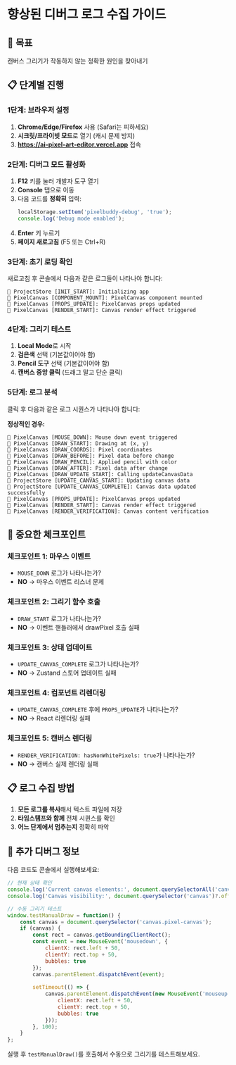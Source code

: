 # 향상된 디버그 로그 수집 가이드

## 🎯 목표
캔버스 그리기가 작동하지 않는 정확한 원인을 찾아내기

## 📋 단계별 진행

### 1단계: 브라우저 설정
1. **Chrome/Edge/Firefox** 사용 (Safari는 피하세요)
2. **시크릿/프라이빗 모드**로 열기 (캐시 문제 방지)
3. **https://ai-pixel-art-editor.vercel.app** 접속

### 2단계: 디버그 모드 활성화
1. **F12** 키를 눌러 개발자 도구 열기
2. **Console** 탭으로 이동
3. 다음 코드를 **정확히** 입력:
   ```javascript
   localStorage.setItem('pixelbuddy-debug', 'true');
   console.log('Debug mode enabled');
   ```
4. **Enter** 키 누르기
5. **페이지 새로고침** (F5 또는 Ctrl+R)

### 3단계: 초기 로딩 확인
새로고침 후 콘솔에서 다음과 같은 로그들이 나타나야 합니다:
```
🏪 ProjectStore [INIT_START]: Initializing app
🎨 PixelCanvas [COMPONENT_MOUNT]: PixelCanvas component mounted
🎨 PixelCanvas [PROPS_UPDATE]: PixelCanvas props updated
🎨 PixelCanvas [RENDER_START]: Canvas render effect triggered
```

### 4단계: 그리기 테스트
1. **Local Mode**로 시작
2. **검은색** 선택 (기본값이어야 함)
3. **Pencil 도구** 선택 (기본값이어야 함)
4. **캔버스 중앙 클릭** (드래그 말고 단순 클릭)

### 5단계: 로그 분석
클릭 후 다음과 같은 로그 시퀀스가 나타나야 합니다:

**정상적인 경우:**
```
🎨 PixelCanvas [MOUSE_DOWN]: Mouse down event triggered
🎨 PixelCanvas [DRAW_START]: Drawing at (x, y)
🎨 PixelCanvas [DRAW_COORDS]: Pixel coordinates
🎨 PixelCanvas [DRAW_BEFORE]: Pixel data before change
🎨 PixelCanvas [DRAW_PENCIL]: Applied pencil with color
🎨 PixelCanvas [DRAW_AFTER]: Pixel data after change
🎨 PixelCanvas [DRAW_UPDATE_START]: Calling updateCanvasData
🏪 ProjectStore [UPDATE_CANVAS_START]: Updating canvas data
🏪 ProjectStore [UPDATE_CANVAS_COMPLETE]: Canvas data updated successfully
🎨 PixelCanvas [PROPS_UPDATE]: PixelCanvas props updated
🎨 PixelCanvas [RENDER_START]: Canvas render effect triggered
🎨 PixelCanvas [RENDER_VERIFICATION]: Canvas content verification
```

## 🚨 중요한 체크포인트

### 체크포인트 1: 마우스 이벤트
- `MOUSE_DOWN` 로그가 나타나는가?
- **NO** → 마우스 이벤트 리스너 문제

### 체크포인트 2: 그리기 함수 호출
- `DRAW_START` 로그가 나타나는가?
- **NO** → 이벤트 핸들러에서 drawPixel 호출 실패

### 체크포인트 3: 상태 업데이트
- `UPDATE_CANVAS_COMPLETE` 로그가 나타나는가?
- **NO** → Zustand 스토어 업데이트 실패

### 체크포인트 4: 컴포넌트 리렌더링
- `UPDATE_CANVAS_COMPLETE` 후에 `PROPS_UPDATE`가 나타나는가?
- **NO** → React 리렌더링 실패

### 체크포인트 5: 캔버스 렌더링
- `RENDER_VERIFICATION: hasNonWhitePixels: true`가 나타나는가?
- **NO** → 캔버스 실제 렌더링 실패

## 📋 로그 수집 방법

1. **모든 로그를 복사**해서 텍스트 파일에 저장
2. **타임스탬프와 함께** 전체 시퀀스를 확인
3. **어느 단계에서 멈추는지** 정확히 파악

## 🔧 추가 디버그 정보

다음 코드도 콘솔에서 실행해보세요:
```javascript
// 현재 상태 확인
console.log('Current canvas elements:', document.querySelectorAll('canvas'));
console.log('Canvas visibility:', document.querySelector('canvas')?.offsetParent !== null);

// 수동 그리기 테스트
window.testManualDraw = function() {
    const canvas = document.querySelector('canvas.pixel-canvas');
    if (canvas) {
        const rect = canvas.getBoundingClientRect();
        const event = new MouseEvent('mousedown', {
            clientX: rect.left + 50,
            clientY: rect.top + 50,
            bubbles: true
        });
        canvas.parentElement.dispatchEvent(event);
        
        setTimeout(() => {
            canvas.parentElement.dispatchEvent(new MouseEvent('mouseup', {
                clientX: rect.left + 50,
                clientY: rect.top + 50,
                bubbles: true
            }));
        }, 100);
    }
};
```

실행 후 `testManualDraw()`를 호출해서 수동으로 그리기를 테스트해보세요.